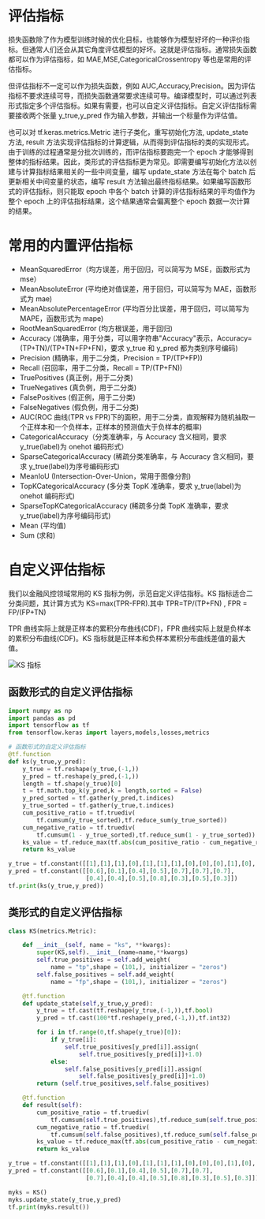 # 评估指标

损失函数除了作为模型训练时候的优化目标，也能够作为模型好坏的一种评价指标。但通常人们还会从其它角度评估模型的好坏。这就是评估指标。通常损失函数都可以作为评估指标，如 MAE,MSE,CategoricalCrossentropy 等也是常用的评估指标。

但评估指标不一定可以作为损失函数，例如 AUC,Accuracy,Precision。因为评估指标不要求连续可导，而损失函数通常要求连续可导。编译模型时，可以通过列表形式指定多个评估指标。如果有需要，也可以自定义评估指标。自定义评估指标需要接收两个张量 y_true,y_pred 作为输入参数，并输出一个标量作为评估值。

也可以对 tf.keras.metrics.Metric 进行子类化，重写初始化方法, update_state 方法, result 方法实现评估指标的计算逻辑，从而得到评估指标的类的实现形式。由于训练的过程通常是分批次训练的，而评估指标要跑完一个 epoch 才能够得到整体的指标结果。因此，类形式的评估指标更为常见。即需要编写初始化方法以创建与计算指标结果相关的一些中间变量，编写 update_state 方法在每个 batch 后更新相关中间变量的状态，编写 result 方法输出最终指标结果。如果编写函数形式的评估指标，则只能取 epoch 中各个 batch 计算的评估指标结果的平均值作为整个 epoch 上的评估指标结果，这个结果通常会偏离整个 epoch 数据一次计算的结果。

# 常用的内置评估指标

- MeanSquaredError（均方误差，用于回归，可以简写为 MSE，函数形式为 mse）
- MeanAbsoluteError (平均绝对值误差，用于回归，可以简写为 MAE，函数形式为 mae)
- MeanAbsolutePercentageError (平均百分比误差，用于回归，可以简写为 MAPE，函数形式为 mape)
- RootMeanSquaredError (均方根误差，用于回归)
- Accuracy (准确率，用于分类，可以用字符串"Accuracy"表示，Accuracy=(TP+TN)/(TP+TN+FP+FN)，要求 y_true 和 y_pred 都为类别序号编码)
- Precision (精确率，用于二分类，Precision = TP/(TP+FP))
- Recall (召回率，用于二分类，Recall = TP/(TP+FN))
- TruePositives (真正例，用于二分类)
- TrueNegatives (真负例，用于二分类)
- FalsePositives (假正例，用于二分类)
- FalseNegatives (假负例，用于二分类)
- AUC(ROC 曲线(TPR vs FPR)下的面积，用于二分类，直观解释为随机抽取一个正样本和一个负样本，正样本的预测值大于负样本的概率)
- CategoricalAccuracy（分类准确率，与 Accuracy 含义相同，要求 y_true(label)为 onehot 编码形式）
- SparseCategoricalAccuracy (稀疏分类准确率，与 Accuracy 含义相同，要求 y_true(label)为序号编码形式)
- MeanIoU (Intersection-Over-Union，常用于图像分割)
- TopKCategoricalAccuracy (多分类 TopK 准确率，要求 y_true(label)为 onehot 编码形式)
- SparseTopKCategoricalAccuracy (稀疏多分类 TopK 准确率，要求 y_true(label)为序号编码形式)
- Mean (平均值)
- Sum (求和)

# 自定义评估指标

我们以金融风控领域常用的 KS 指标为例，示范自定义评估指标。KS 指标适合二分类问题，其计算方式为 KS=max(TPR-FPR).其中 TPR=TP/(TP+FN) , FPR = FP/(FP+TN)

TPR 曲线实际上就是正样本的累积分布曲线(CDF)，FPR 曲线实际上就是负样本的累积分布曲线(CDF)。KS 指标就是正样本和负样本累积分布曲线差值的最大值。

![KS 指标](https://github.com/lyhue1991/eat_tensorflow2_in_30_days/raw/master/data/KS_curve.png)

## 函数形式的自定义评估指标

```py
import numpy as np
import pandas as pd
import tensorflow as tf
from tensorflow.keras import layers,models,losses,metrics

# 函数形式的自定义评估指标
@tf.function
def ks(y_true,y_pred):
    y_true = tf.reshape(y_true,(-1,))
    y_pred = tf.reshape(y_pred,(-1,))
    length = tf.shape(y_true)[0]
    t = tf.math.top_k(y_pred,k = length,sorted = False)
    y_pred_sorted = tf.gather(y_pred,t.indices)
    y_true_sorted = tf.gather(y_true,t.indices)
    cum_positive_ratio = tf.truediv(
        tf.cumsum(y_true_sorted),tf.reduce_sum(y_true_sorted))
    cum_negative_ratio = tf.truediv(
        tf.cumsum(1 - y_true_sorted),tf.reduce_sum(1 - y_true_sorted))
    ks_value = tf.reduce_max(tf.abs(cum_positive_ratio - cum_negative_ratio))
    return ks_value

y_true = tf.constant([[1],[1],[1],[0],[1],[1],[1],[0],[0],[0],[1],[0],[1],[0]])
y_pred = tf.constant([[0.6],[0.1],[0.4],[0.5],[0.7],[0.7],[0.7],
                      [0.4],[0.4],[0.5],[0.8],[0.3],[0.5],[0.3]])
tf.print(ks(y_true,y_pred))
```

## 类形式的自定义评估指标

```py
class KS(metrics.Metric):

    def __init__(self, name = "ks", **kwargs):
        super(KS,self).__init__(name=name,**kwargs)
        self.true_positives = self.add_weight(
            name = "tp",shape = (101,), initializer = "zeros")
        self.false_positives = self.add_weight(
            name = "fp",shape = (101,), initializer = "zeros")

    @tf.function
    def update_state(self,y_true,y_pred):
        y_true = tf.cast(tf.reshape(y_true,(-1,)),tf.bool)
        y_pred = tf.cast(100*tf.reshape(y_pred,(-1,)),tf.int32)

        for i in tf.range(0,tf.shape(y_true)[0]):
            if y_true[i]:
                self.true_positives[y_pred[i]].assign(
                    self.true_positives[y_pred[i]]+1.0)
            else:
                self.false_positives[y_pred[i]].assign(
                    self.false_positives[y_pred[i]]+1.0)
        return (self.true_positives,self.false_positives)

    @tf.function
    def result(self):
        cum_positive_ratio = tf.truediv(
            tf.cumsum(self.true_positives),tf.reduce_sum(self.true_positives))
        cum_negative_ratio = tf.truediv(
            tf.cumsum(self.false_positives),tf.reduce_sum(self.false_positives))
        ks_value = tf.reduce_max(tf.abs(cum_positive_ratio - cum_negative_ratio))
        return ks_value

y_true = tf.constant([[1],[1],[1],[0],[1],[1],[1],[0],[0],[0],[1],[0],[1],[0]])
y_pred = tf.constant([[0.6],[0.1],[0.4],[0.5],[0.7],[0.7],
                      [0.7],[0.4],[0.4],[0.5],[0.8],[0.3],[0.5],[0.3]])

myks = KS()
myks.update_state(y_true,y_pred)
tf.print(myks.result())
```
